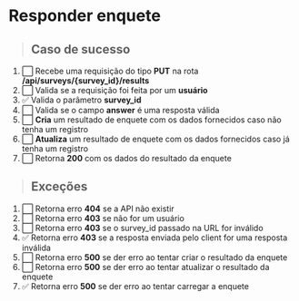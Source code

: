 # Responder enquete

> ## Caso de sucesso

1. ⬜️ Recebe uma requisição do tipo **PUT** na rota **/api/surveys/{survey_id}/results**
2. ⬜️ Valida se a requisição foi feita por um **usuário**
3. ✅ Valida o parâmetro **survey_id**
4. ⬜️ Valida se o campo **answer** é uma resposta válida
5. ⬜️ **Cria** um resultado de enquete com os dados fornecidos caso não tenha um registro
6. ⬜️ **Atualiza** um resultado de enquete com os dados fornecidos caso já tenha um registro
7. ⬜️ Retorna **200** com os dados do resultado da enquete

> ## Exceções

1. ⬜️ Retorna erro **404** se a API não existir
2. ⬜️ Retorna erro **403** se não for um usuário
3. ⬜️ Retorna erro **403** se o survey_id passado na URL for inválido
4. ✅ Retorna erro **403** se a resposta enviada pelo client for uma resposta inválida
5. ⬜️ Retorna erro **500** se der erro ao tentar criar o resultado da enquete
6. ⬜️ Retorna erro **500** se der erro ao tentar atualizar o resultado da enquete
7. ✅ Retorna erro **500** se der erro ao tentar carregar a enquete
